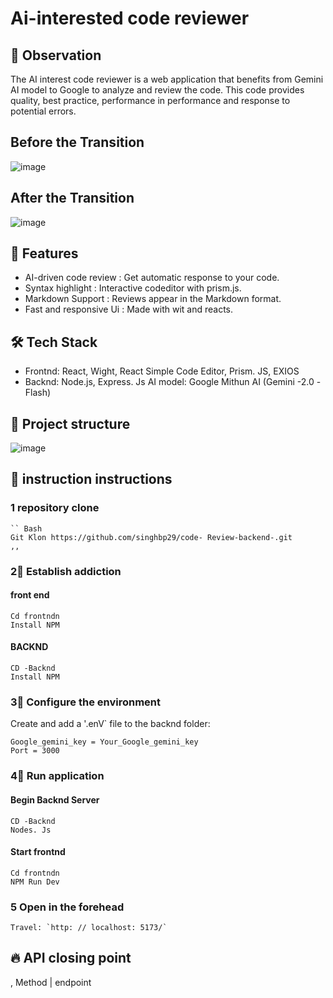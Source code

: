 # Ai-interested code reviewer

## 📌 Observation
The AI ​​interest code reviewer is a web application that benefits from Gemini AI model to Google to analyze and review the code. This code provides quality, best practice, performance in performance and response to potential errors.

## Before the Transition 
![image](https://github.com/user-attachments/assets/5176b865-8589-4241-8db2-4469c2ca1335)
## After the Transition
![image](https://github.com/user-attachments/assets/8dd53467-8507-4421-89b4-dd4607692017)


## 🚀 Features
-  AI-driven code review : Get automatic response to your code.
-  Syntax highlight : Interactive codeditor with prism.js.
-  Markdown Support : Reviews appear in the Markdown format.
-  Fast and responsive Ui : Made with wit and reacts.

## 🛠 Tech Stack
- Frontnd:  React, Wight, React Simple Code Editor, Prism. JS, EXIOS
-  Backnd:  Node.js, Express. Js
   AI model:  Google Mithun AI (Gemini -2.0 -Flash)

## 📂 Project structure
   ![image](https://github.com/user-attachments/assets/56c6b298-cf66-40bd-bd8c-6870c30b6929)


## 🔧 instruction instructions
### 1 repository clone
    `` Bash
    Git Klon https://github.com/singhbp29/code- Review-backend-.git
    ,,

### 2⃣ Establish addiction
#### front end

    Cd frontndn
    Install NPM

#### BACKND

    CD -Backnd
    Install NPM


### 3⃣ Configure the environment
Create and add a '.enV` file to the backnd folder:

    Google_gemini_key = Your_Google_gemini_key
    Port = 3000


### 4⃣ Run application
#### Begin Backnd Server

    CD -Backnd
    Nodes. Js

#### Start frontnd

    Cd frontndn
    NPM Run Dev


### 5 Open in the forehead
    Travel: `http: // localhost: 5173/`

## 🔥 API closing point
, Method | endpoint

